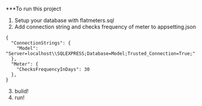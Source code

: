***To run this project
1. Setup your database with flatmeters.sql
2. Add connection string and checks frequency of meter to appsetting.json
```
{
  "ConnectionStrings": {
    "Model": "Server=localhost\\SQLEXPRESS;Database=Model;Trusted_Connection=True;"
  },
  "Meter": {
    "ChecksFrequencyInDays": 30
  },
}
```
3. bulid!
4. run!